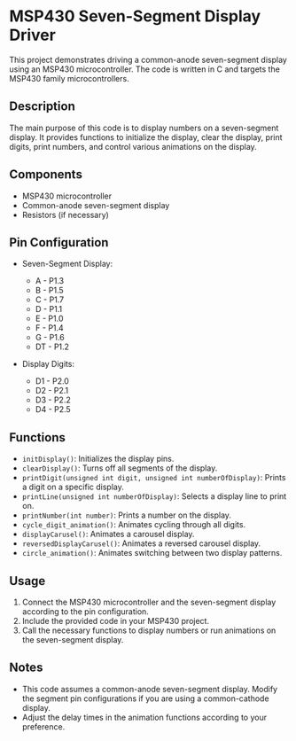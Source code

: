 
# MSP430 Seven-Segment Display Driver

This project demonstrates driving a common-anode seven-segment display using an MSP430 microcontroller. The code is written in C and targets the MSP430 family microcontrollers.

## Description

The main purpose of this code is to display numbers on a seven-segment display. It provides functions to initialize the display, clear the display, print digits, print numbers, and control various animations on the display.

## Components

- MSP430 microcontroller
- Common-anode seven-segment display
- Resistors (if necessary)

## Pin Configuration

- Seven-Segment Display:
  - A - P1.3
  - B - P1.5
  - C - P1.7
  - D - P1.1
  - E - P1.0
  - F - P1.4
  - G - P1.6
  - DT - P1.2

- Display Digits:
  - D1 - P2.0
  - D2 - P2.1
  - D3 - P2.2
  - D4 - P2.5

## Functions

- `initDisplay()`: Initializes the display pins.
- `clearDisplay()`: Turns off all segments of the display.
- `printDigit(unsigned int digit, unsigned int numberOfDisplay)`: Prints a digit on a specific display.
- `printLine(unsigned int numberOfDisplay)`: Selects a display line to print on.
- `printNumber(int number)`: Prints a number on the display.
- `cycle_digit_animation()`: Animates cycling through all digits.
- `displayCarusel()`: Animates a carousel display.
- `reversedDisplayCarusel()`: Animates a reversed carousel display.
- `circle_animation()`: Animates switching between two display patterns.

## Usage

1. Connect the MSP430 microcontroller and the seven-segment display according to the pin configuration.
2. Include the provided code in your MSP430 project.
3. Call the necessary functions to display numbers or run animations on the seven-segment display.

## Notes

- This code assumes a common-anode seven-segment display. Modify the segment pin configurations if you are using a common-cathode display.
- Adjust the delay times in the animation functions according to your preference.
